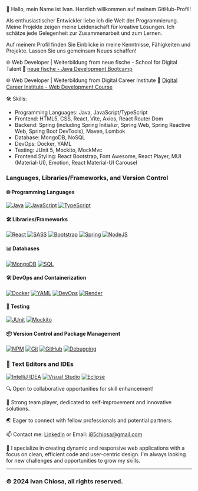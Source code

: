 👋 Hallo, mein Name ist Ivan. Herzlich willkommen auf meinem GitHub-Profil!

Als enthusiastischer Entwickler liebe ich die Welt der Programmierung. Meine Projekte zeigen meine Leidenschaft für kreative Lösungen. Ich schätze jede Gelegenheit zur Zusammenarbeit und zum Lernen.

Auf meinem Profil finden Sie Einblicke in meine Kenntnisse, Fähigkeiten und Projekte. Lassen Sie uns gemeinsam Neues schaffen!

🌐 Web Developer | Weiterbildung from neue fische - School for Digital Talent
🔗 [neue fische - Java Development Bootcamp](https://www.neuefische.de/bootcamp/java-development)

🌐 Web Developer | Weiterbildung from Digital Career Institute
🔗 [Digital Career Institute - Web Development Course](https://digitalcareerinstitute.org/courses/web-development/)


🛠️ Skills:

- Programming Languages: Java, JavaScript/TypeScript
- Frontend: HTML5, CSS, React, Vite, Axios, React Router Dom
- Backend: Spring (including Spring Initializr, Spring Web, Spring Reactive Web, Spring Boot DevTools), Maven, Lombok
- Database: MongoDB, NoSQL
- DevOps: Docker, YAML
- Testing: JUnit 5, Mockito, MockMvc
- Frontend Styling: React Bootstrap, Font Awesome, React Player, MUI (Material-UI), Emotion, React Material-UI Carousel
  
### Languages, Libraries/Frameworks, and Version Control
#### 🌐 Programming Languages
[![Java](https://img.shields.io/badge/java-%23ED8B00.svg?style=for-the-badge&logo=java&logoColor=white)](https://www.oracle.com/java/)
[![JavaScript](https://img.shields.io/badge/JavaScript-%23F7DF1E.svg?style=for-the-badge&logo=javascript&logoColor=black)](https://developer.mozilla.org/en-US/docs/Web/JavaScript)
[![TypeScript](https://img.shields.io/badge/TypeScript-%233178C6.svg?style=for-the-badge&logo=typescript&logoColor=white)](https://www.typescriptlang.org/)

#### 🛠️ Libraries/Frameworks
[![React](https://img.shields.io/badge/react-%2320232a.svg?style=for-the-badge&logo=react&logoColor=%2361DAFB)](https://reactjs.org/)
[![SASS](https://img.shields.io/badge/SASS-hotpink.svg?style=for-the-badge&logo=SASS&logoColor=white)](https://sass-lang.com/)
[![Bootstrap](https://img.shields.io/badge/bootstrap-%23563D7C.svg?style=for-the-badge&logo=bootstrap&logoColor=white)](https://getbootstrap.com/)
[![Spring](https://img.shields.io/badge/spring-%236DB33F.svg?style=for-the-badge&logo=spring&logoColor=white)](https://spring.io/)
[![NodeJS](https://img.shields.io/badge/node.js-6DA55F?style=for-the-badge&logo=node.js&logoColor=white)](https://nodejs.org/en/)

#### 📊 Databases
[![MongoDB](https://img.shields.io/badge/MongoDB-%2347A248.svg?style=for-the-badge&logo=mongodb&logoColor=white)](https://www.mongodb.com/)
[![SQL](https://img.shields.io/badge/SQL-%2300f.svg?style=for-the-badge&logo=sql&logoColor=white)](https://www.iso.org/standard/63555.html)

#### 🛠️ DevOps and Containerization
[![Docker](https://img.shields.io/badge/Docker-%232496ED.svg?style=for-the-badge&logo=docker&logoColor=white)](https://www.docker.com/)
[![YAML](https://img.shields.io/badge/YAML-%23212B32.svg?style=for-the-badge&logo=yaml&logoColor=white)](https://yaml.org/)
[![DevOps](https://img.shields.io/badge/DevOps-%234A154B.svg?style=for-the-badge&logo=devops&logoColor=white)](#)  <!-- Kein direkter Link verfügbar -->
[![Render](https://img.shields.io/badge/Render-%23634DFF.svg?style=for-the-badge&logo=render&logoColor=white)](https://render.com/)

#### 🧪 Testing
[![JUnit](https://img.shields.io/badge/JUnit-%2325A162.svg?style=for-the-badge&logo=junit5&logoColor=white)](https://junit.org/junit5/)
[![Mockito](https://img.shields.io/badge/Mockito-%232983D1.svg?style=for-the-badge&logo=mockito&logoColor=white)](https://site.mockito.org/)

#### 📦 Version Control and Package Management
[![NPM](https://img.shields.io/badge/NPM-%23000000.svg?style=for-the-badge&logo=npm&logoColor=white)](https://www.npmjs.com/)
[![Git](https://img.shields.io/badge/git-%23F05032.svg?style=for-the-badge&logo=git&logoColor=white)](https://git-scm.com/)
[![GitHub](https://img.shields.io/badge/GitHub-%23121011.svg?style=for-the-badge&logo=github&logoColor=white)](https://github.com/)
[![Debugging](https://img.shields.io/badge/debugging-%23FADA5E.svg?style=for-the-badge&logo=debugging&logoColor=black)](#)  <!-- Kein direkter Link verfügbar -->

### 🧰 Text Editors and IDEs
[![IntelliJ IDEA](https://img.shields.io/badge/IntelliJ_IDEA-%23000000.svg?style=for-the-badge&logo=intellij-idea&logoColor=white)](https://www.jetbrains.com/idea/)
[![Visual Studio](https://img.shields.io/badge/Visual_Studio-%235C2D91.svg?style=for-the-badge&logo=visual-studio&logoColor=white)](https://visualstudio.microsoft.com/)
[![Eclipse](https://img.shields.io/badge/Eclipse-%231C1E25.svg?style=for-the-badge&logo=eclipse&logoColor=white)](https://www.eclipse.org/)

🔍 Open to collaborative opportunities for skill enhancement!

💼️ Strong team player, dedicated to self-improvement and innovative solutions.

🌏️ Eager to connect with fellow professionals and potential partners.

📫 Contact me:  [LinkedIn](https://www.linkedin.com/in/ivanchiosa/?locale=en_US)    or Email: i85chiosa@gmail.com

🚀 I specialize in creating dynamic and responsive web applications with a focus on clean, efficient code and user-centric design. I'm always looking for new challenges and opportunities to grow my skills.

<!--

<p style="text-align: left;">
    <a href="https://www.oracle.com/java/" target="_blank"><img src="https://www.oracle.com/a/ocom/img/cb71-java-logo.png" alt="Java" width="50" height="50" style="vertical-align: middle;"></a>
    <a href="https://www.typescriptlang.org/" target="_blank"><img src="https://raw.githubusercontent.com/remojansen/logo.ts/master/ts.png" alt="TypeScript" width="50" height="50" style="vertical-align: middle;"></a>
    <a href="https://developer.mozilla.org/en-US/docs/Web/JavaScript" target="_blank"><img src="https://img.icons8.com/color/48/000000/javascript.png" alt="JavaScript" width="50" height="50" style="vertical-align: middle;"></a>
    <a href="https://reactjs.org/" target="_blank"><img src="https://img.icons8.com/color/48/000000/react-native.png" alt="React" width="50" height="50" style="vertical-align: middle;"></a>
    <a href="https://www.w3.org/html/" target="_blank"><img src="https://img.icons8.com/color/48/000000/html-5.png" alt="HTML5" width="50" height="50" style="vertical-align: middle;"></a>
    <a href="https://www.w3schools.com/css/" target="_blank"><img src="https://img.icons8.com/color/48/000000/css3.png" alt="CSS3" width="50" height="50" style="vertical-align: middle;"></a>
    <a href="https://getbootstrap.com" target="_blank"><img src="https://img.icons8.com/color/48/000000/bootstrap.png" alt="Bootstrap" width="50" height="50" style="vertical-align: middle;"></a>
    <a href="https://sass-lang.com" target="_blank"><img src="https://img.icons8.com/color/48/000000/sass.png" alt="Sass" width="50" height="50" style="vertical-align: middle;"></a>
    <a href="https://nodejs.org" target="_blank"><img src="https://img.icons8.com/color/48/000000/nodejs.png" alt="Node.js" width="50" height="50" style="vertical-align: middle;"></a>
    <a href="https://www.mongodb.com" target="_blank"><img src="https://img.icons8.com/external-tal-revivo-shadow-tal-revivo/38/000000/external-mongodb-a-cross-platform-document-oriented-database-program-logo-shadow-tal-revivo.png" alt="MongoDB" width="50" height="50" style="vertical-align: middle;"></a>
</p>

-->

<hr/>

### © 2024 Ivan Chiosa, all rights reserved.

<!--
**IvanChiosa/IvanChiosa** is a ✨ _special_ ✨ repository because its `README.md` (this file) appears on your GitHub profile.

Here are some ideas to get you started:

- 🔭 I’m currently working on ...
- 🌱 I’m currently learning ...
- 👯 I’m looking to collaborate on ...
- 🤔 I’m looking for help with ...
- 💬 Ask me about ...
- 📫 How to reach me: ...
- 😄 Pronouns: ...
- ⚡ Fun fact: ...
-->
